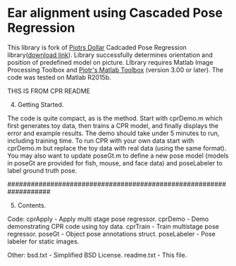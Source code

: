 # Ear alignment using Cascaded Pose Regression

This library is fork of [Piotrs Dollar](https://github.com/pdollar/) Cadcaded Pose Regression library([download link](http://pdollar.github.io/files/code/cpr/cprV1.00.zip)). Library successfully determines orientation and position of predefined model on picture. LIbrary requires Matlab Image Processing Toolbox and [Piotr's Matlab Toolbox](http://pdollar.github.io/toolbox/) (version 3.00 or later). The code was tested on Matlab R2015b.

THIS IS FROM CPR README

4. Getting Started.

The code is quite compact, as is the method. Start with cprDemo.m which first generates toy data, then trains a CPR model, 
and finally displays the error and example results. The demo should take under 5 minutes to run, including training time. 
To run CPR with your own data start with cprDemo.m but replace the toy data with real data (using the same format). You may 
also want to update poseGt.m to define a new pose model (models in poseGt are provided for fish, mouse, and face data) and 
poseLabeler to label ground truth pose.

###################################################################

5. Contents.

Code:
   cprApply     - Apply multi stage pose regressor.
   cprDemo      - Demo demonstrating CPR code using toy data.
   cprTrain     - Train multistage pose regressor.
   poseGt       - Object pose annotations struct.
   poseLabeler  - Pose labeler for static images.

Other:
    bsd.txt     - Simplified BSD License.
    readme.txt  - This file.
